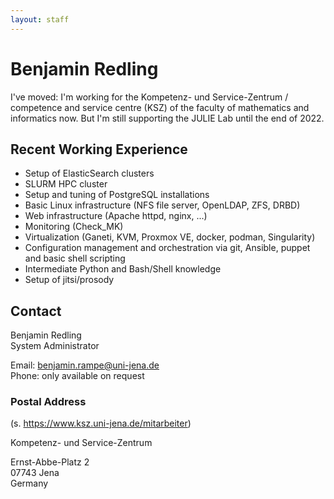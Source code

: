 ```yaml
---
layout: staff
---
```


# Benjamin Redling

I've moved: I'm working for the Kompetenz- und Service-Zentrum / competence  and service centre (KSZ) of the faculty of mathematics and informatics now. But I'm still supporting the JULIE Lab until the end of 2022.


## Recent Working Experience

* Setup of ElasticSearch clusters
* SLURM HPC cluster
* Setup and tuning of PostgreSQL installations 
* Basic Linux infrastructure (NFS file server, OpenLDAP, ZFS, DRBD)
* Web infrastructure (Apache httpd, nginx, ...)
* Monitoring (Check_MK)
* Virtualization (Ganeti, KVM, Proxmox VE, docker, podman, Singularity)
* Configuration management and orchestration via git, Ansible, puppet and basic shell scripting
* Intermediate Python and Bash/Shell knowledge
* Setup of jitsi/prosody

## Contact

Benjamin Redling<br/>
System Administrator

Email: benjamin.rampe@uni-jena.de<br/>
Phone: only available on request


### Postal Address
(s. https://www.ksz.uni-jena.de/mitarbeiter)

Kompetenz- und Service-Zentrum

Ernst-Abbe-Platz 2<br/>
07743 Jena<br/>
Germany
